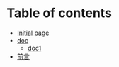 # Table of contents

* [Initial page](README.md)
* [doc](doc/README.md)
  * [doc1](doc/doc1.md)
* [前言](qian-yan.md)

